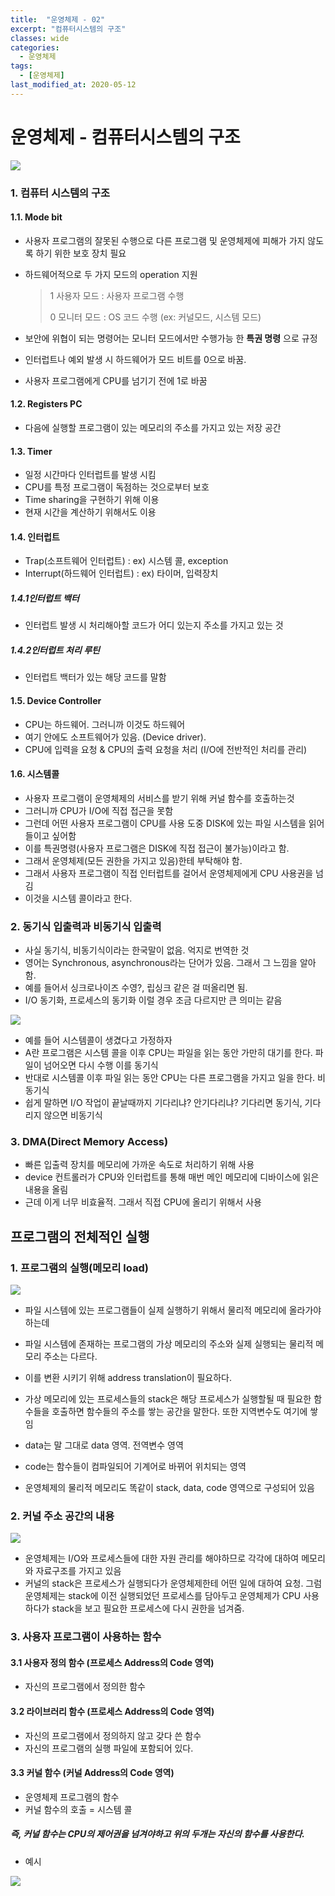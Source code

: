 ```yaml
---
title:  "운영체제 - 02"
excerpt: "컴퓨터시스템의 구조"
classes: wide
categories:
  - 운영체제
tags:
  - [운영체제]
last_modified_at: 2020-05-12
---
```




# 운영체제 - 컴퓨터시스템의 구조

![]({{site.url}}/assets/images/os12.PNG)



### 1. 컴퓨터 시스템의 구조

#### 1.1. Mode bit

* 사용자 프로그램의 잘못된 수행으로 다른 프로그램 및 운영체제에 피해가 가지 않도록 하기 위한 보호 장치 필요

* 하드웨어적으로 두 가지 모드의 operation 지원

  > 1 사용자 모드 : 사용자 프로그램 수행
  >
  > 0 모니터 모드 : OS 코드 수행 (ex: 커널모드, 시스템 모드)

* 보안에 위협이 되는 명령어는 모니터 모드에서만 수행가능 한 **특권 명령** 으로 규정
* 인터럽트나 예외 발생 시 하드웨어가 모드 비트를 0으로 바꿈.
* 사용자 프로그램에게 CPU를 넘기기 전에 1로 바꿈

#### 1.2. Registers PC

* 다음에 실행할 프로그램이 있는 메모리의 주소를 가지고 있는 저장 공간

#### 1.3. Timer

* 일정 시간마다 인터럽트를 발생 시킴
* CPU를 특정 프로그램이 독점하는 것으로부터 보호
* Time sharing을 구현하기 위해 이용
* 현재 시간을 계산하기 위해서도 이용

#### 1.4. 인터럽트

* Trap(소프트웨어 인터럽트) : ex) 시스템 콜, exception
* Interrupt(하드웨어 인터럽트) : ex) 타이머, 입력장치

##### 1.4.1인터럽트 백터

* 인터럽트 발생 시 처리해아할 코드가 어디 있는지 주소를 가지고 있는 것

##### 1.4.2인터럽트 처리 루틴

* 인터럽트 백터가 있는 해당 코드를 말함

#### 1.5. Device Controller

* CPU는 하드웨어. 그러니까 이것도 하드웨어
* 여기 안에도 소프트웨어가 있음. (Device driver). 
* CPU에 입력을 요청 & CPU의 출력 요청을 처리 (I/O에 전반적인 처리를 관리)

#### 1.6. 시스템콜

* 사용자 프로그램이 운영체제의 서비스를 받기 위해 커널 함수를 호출하는것
* 그러니까 CPU가 I/O에 직접 접근을 못함
* 그런데 어떤 사용자 프로그램이 CPU를 사용 도중 DISK에 있는 파일 시스템을 읽어들이고 싶어함
* 이를 특권명령(사용자 프로그램은 DISK에 직접 접근이 불가능)이라고 함.
* 그래서 운영체제(모든 권한을 가지고 있음)한테 부탁해야 함.
* 그래서 사용자 프로그램이 직접 인터럽트를 걸어서 운영체제에게 CPU 사용권을 넘김
* 이것을 시스템 콜이라고 한다.



### 2. 동기식 입출력과 비동기식 입출력

* 사실 동기식, 비동기식이라는 한국말이 없음. 억지로 번역한 것
* 영어는 Synchronous, asynchronous라는 단어가 있음. 그래서 그 느낌을 알아함.
* 예를 들어서 싱크로나이즈 수영?, 립싱크 같은 걸 떠올리면 됨.
* I/O 동기화, 프로세스의 동기화 이럴 경우 조금 다르지만 큰 의미는 같음

![]({{site.url}}/assets/images/os13.PNG)

* 예를 들어 시스템콜이 생겼다고 가정하자
* A란 프로그램은 시스템 콜을 이후 CPU는 파일을 읽는 동안 가만히 대기를 한다. 파일이 넘어오면 다시 수행 이를 동기식
* 반대로 시스템콜 이후 파일 읽는 동안 CPU는 다른 프로그램을 가지고 일을 한다. 비동기식
* 쉽게 말하면 I/O 작업이 끝날때까지 기다리냐? 안기다리냐? 기다리면 동기식, 기다리지 않으면 비동기식



### 3. DMA(Direct Memory Access)

* 빠른 입출력 장치를 메모리에 가까운 속도로 처리하기 위해 사용
* device 컨트롤러가 CPU와 인터럽트를 통해 매번 메인 메모리에 디바이스에 읽은 내용을 올림
* 근데 이게 너무 비효율적. 그래서 직접 CPU에 올리기 위해서 사용



## 프로그램의 전체적인 실행

### 1. 프로그램의 실행(메모리 load)

![](C:/Users/user/Desktop/myBlog/sunlike0508.github.io/_posts/major/os/{{site.url}}/assets/images/os14.PNG)

* 파일 시스템에 있는 프로그램들이 실제 실행하기 위해서 물리적 메모리에 올라가야 하는데

* 파일 시스템에 존재하는 프로그램의 가상 메모리의 주소와 실제 실행되는 물리적 메모리 주소는 다르다.
* 이를 변환 시키기 위해 address translation이 필요하다.

* 가상 메모리에 있는 프로세스들의 stack은 해당 프로세스가 실행할될 때 필요한 함수들을 호출하면 함수들의 주소를 쌓는 공간을 말한다. 또한 지역변수도 여기에 쌓임

* data는 말 그대로 data 영역. 전역변수 영역

* code는 함수들이 컴파일되어 기계어로 바뀌어 위치되는 영역
* 운영체제의 물리적 메모리도 똑같이 stack, data, code 영역으로 구성되어 있음



### 2. 커널 주소 공간의 내용

![](C:/Users/user/Desktop/myBlog/sunlike0508.github.io/_posts/major/os/{{site.url}}/assets/images/os15.PNG)

* 운영체제는 I/O와 프로세스들에 대한 자원 관리를 해야하므로 각각에 대하여 메모리와 자료구조를 가지고 있음
* 커널의 stack은 프로세스가 실행되다가 운영체제한테 어떤 일에 대하여 요청. 그럼 운영체제는 stack에 이전 실행되었던 프로세스를 담아두고 운영체제가 CPU 사용하다가 stack을 보고 필요한 프로세스에 다시 권한을 넘겨줌.



### 3. 사용자 프로그램이 사용하는 함수

#### 3.1 사용자 정의 함수 (프로세스 Address의 Code 영역)

* 자신의 프로그램에서 정의한 함수

#### 3.2 라이브러리 함수 (프로세스 Address의 Code 영역)

* 자신의 프로그램에서 정의하지 않고 갖다 쓴 함수
* 자신의 프로그램의 실행 파일에 포함되어 있다.

#### 3.3 커널 함수 (커널 Address의 Code 영역)

* 운영체제 프로그램의 함수
* 커널 함수의 호출 = 시스템 콜

##### 즉, 커널 함수는 CPU의 제어권을 넘겨야하고 위의 두개는 자신의 함수를 사용한다.

* 예시

![](C:/Users/user/Desktop/myBlog/sunlike0508.github.io/_posts/major/os/{{site.url}}/assets/images/os16.PNG)





















